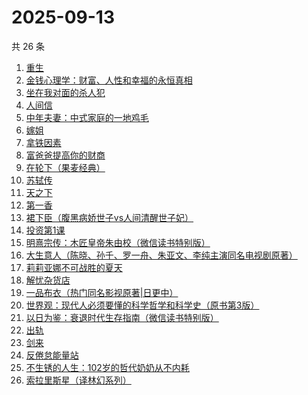 # 2025-09-13

共 26 条

<!-- BEGIN WEREAD -->
<!-- 最后更新时间 2025-09-13 07:08:01 +0800 -->
1. [重生](https://weread.qq.com/web/bookDetail/f56324b0813aba592g019f29)
1. [金钱心理学：财富、人性和幸福的永恒真相](https://weread.qq.com/web/bookDetail/6ab326d0813ab7f97g014662)
1. [坐在我对面的杀人犯](https://weread.qq.com/web/bookDetail/ac532770813aba51ag017c87)
1. [人间信](https://weread.qq.com/web/bookDetail/d6d328f0813aba5d9g013887)
1. [中年夫妻：中式家庭的一地鸡毛](https://weread.qq.com/web/bookDetail/84d320b0813aba5b4g01798c)
1. [嫁姐](https://weread.qq.com/web/bookDetail/a4732730813aba576g0143c7)
1. [拿铁因素](https://weread.qq.com/web/bookDetail/a1a32200813ab9e87g014bf7)
1. [富爸爸提高你的财商](https://weread.qq.com/web/bookDetail/7f1322505c44c77f1baecc9)
1. [在轮下（果麦经典）](https://weread.qq.com/web/bookDetail/8f732c00813aba58fg0158c0)
1. [苏轼传](https://weread.qq.com/web/bookDetail/ec332f707190f97dec3e09f)
1. [天之下](https://weread.qq.com/web/bookDetail/4de326a0721770aa4de95f4)
1. [第一香](https://weread.qq.com/web/bookDetail/6ba322c0717d10766ba92c1)
1. [裙下臣（腹黑病娇世子vs人间清醒世子妃）](https://weread.qq.com/web/bookDetail/3d832970813aba4a8g018447)
1. [投资第1课](https://weread.qq.com/web/bookDetail/89b322f0813aba568g0116d0)
1. [明熹宗传：木匠皇帝朱由校（微信读书特别版）](https://weread.qq.com/web/bookDetail/d4d329c0813aba339g010a9f)
1. [大生意人（陈晓、孙千、罗一舟、朱亚文、李纯主演同名电视剧原著）](https://weread.qq.com/web/bookDetail/59132280813ab9dbeg0121f8)
1. [莉莉亚娜不可战胜的夏天](https://weread.qq.com/web/bookDetail/96632e30813aba15eg019c97)
1. [解忧杂货店](https://weread.qq.com/web/bookDetail/6d132250813ab6e84g017ca5)
1. [一品布衣（热门同名影视原著|日更中）](https://weread.qq.com/web/bookDetail/7f032970813aba50cg010801)
1. [世界观：现代人必须要懂的科学哲学和科学史（原书第3版）](https://weread.qq.com/web/bookDetail/61f322a071fac4b261f20c8)
1. [以日为鉴：衰退时代生存指南（微信读书特别版）](https://weread.qq.com/web/bookDetail/77d32440813aba4e2g01644a)
1. [出轨](https://weread.qq.com/web/bookDetail/adb32d20813aba51ag0144fc)
1. [剑来](https://weread.qq.com/web/bookDetail/8e5326b07153adcf8e53d42)
1. [反倦怠能量站](https://weread.qq.com/web/bookDetail/826324b0813aba1deg01589c)
1. [不生锈的人生：102岁的哲代奶奶从不内耗](https://weread.qq.com/web/bookDetail/77232620813aba06dg01442d)
1. [索拉里斯星（译林幻系列）](https://weread.qq.com/web/bookDetail/b8232b307266288cb82c4fa)
<!-- END WEREAD -->